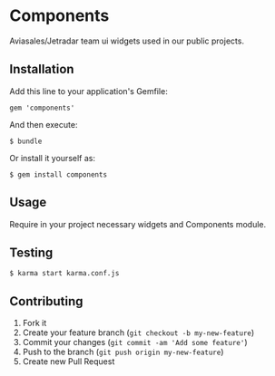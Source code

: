 # Components

Aviasales/Jetradar team ui widgets used in our public projects.

## Installation

Add this line to your application's Gemfile:

    gem 'components'

And then execute:

    $ bundle

Or install it yourself as:

    $ gem install components

## Usage

Require in your project necessary widgets and Components module.

## Testing

    $ karma start karma.conf.js

## Contributing

1. Fork it
2. Create your feature branch (`git checkout -b my-new-feature`)
3. Commit your changes (`git commit -am 'Add some feature'`)
4. Push to the branch (`git push origin my-new-feature`)
5. Create new Pull Request
